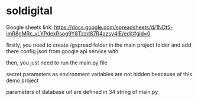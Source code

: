 # soldigital
Google sheets link:
https://docs.google.com/spreadsheets/d/1NDt5-imR8gMRc_vLYPdexRsog9Y8Tzzd87R4azsy4IE/edit#gid=0

firstly, you need to create /gspread folder in the main project folder and add there config json from google api service with

then, you just need to run the main.py file

secret parameters as environment variables are not hidden beacause of this demo project

parameters of database url are defined in 34 string of main.py
